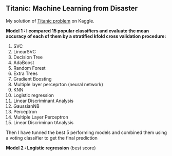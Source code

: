 ## Titanic: Machine Learning from Disaster

My solution of [Titanic problem](https://www.kaggle.com/c/titanic) on Kaggle.

**Model 1 :
I compared 15 popular classifiers and evaluate the mean accuracy of each of them by a stratified kfold cross validation procedure:**

1. SVC 
2. LinearSVC
3. Decision Tree
4.  AdaBoost
5. Random Forest
6. Extra Trees
7. Gradient Boosting
8. Multiple layer perceprton (neural network)
9. KNN
10. Logistic regression
11. Linear Discriminant Analysis
12. GaussianNB
13. Perceptron
14. Multiple Layer Perceptron
15. Linear Discriminan tAnalysis

Then I have tunned the best 5 performing models and combined them using a voting classifier to get the final prediction

**Model 2 :
Logistic regression**
(best score)


